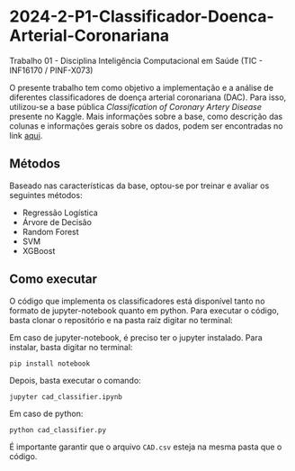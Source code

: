 # 2024-2-P1-Classificador-Doenca-Arterial-Coronariana
Trabalho 01 - Disciplina Inteligência Computacional em Saúde (TIC - INF16170 / PINF-X073)

O presente trabalho tem como objetivo a implementação e a análise de diferentes classificadores de doença arterial coronariana (DAC). Para isso, utilizou-se a base pública *Classification of Coronary Artery Disease* presente no Kaggle. Mais informações sobre a base, como descrição das colunas e informações gerais sobre os dados, podem ser encontradas no link [aqui](https://www.kaggle.com/datasets/saeedeheydarian/classification-of-coronary-artery-disease/data).


## Métodos
Baseado nas características da base, optou-se por treinar e avaliar os seguintes métodos:
- Regressão Logística
- Árvore de Decisão
- Random Forest
- SVM
- XGBoost

## Como executar
O código que implementa os classificadores está disponível tanto no formato de jupyter-notebook quanto em python. Para executar o código, basta clonar o repositório e na pasta raíz digitar no terminal:

Em caso de jupyter-notebook, é preciso ter o jupyter instalado. Para instalar, basta digitar no terminal:
```
pip install notebook
```
Depois, basta executar o comando:
```
jupyter cad_classifier.ipynb
```
Em caso de python:
```
python cad_classifier.py
```
É importante garantir que o arquivo `CAD.csv` esteja na mesma pasta que o código.
